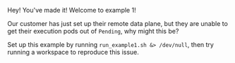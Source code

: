 Hey! You've made it! Welcome to example 1!

Our customer has just set up their remote data plane, but they are unable to get their execution pods out of `Pending`, why might this be?

Set up this example by running `run_example1.sh &> /dev/null`, then try running a workspace to reproduce this issue.
